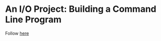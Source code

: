 # An I/O Project: Building a Command Line Program

Follow [here](https://doc.rust-lang.org/book/ch12-00-an-io-project.html)